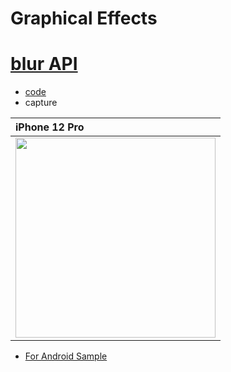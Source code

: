 # Graphical Effects

# [blur API](https://developer.apple.com/documentation/swiftui/menu/blur(radius:opaque:))

- [code](xxxx)
- capture

| iPhone 12 Pro |
|:---|
|<img src="https://user-images.githubusercontent.com/16476224/145952922-c902dbc1-cfdf-4c0b-b499-920e483cc922.gif" width=320 /> |
- [For Android Sample](https://github.com/LeoAndo/RenderEffectSample)
